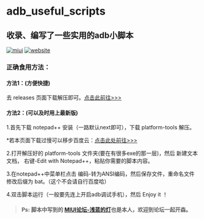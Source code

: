# adb_useful_scripts
## 收录、编写了一些实用的adb小脚本  


[![miui](https://img.shields.io/badge/MIUI论坛-@浅蓝的灯-orange.svg)](http://www.miui.com/home.php?mod=space&uid=1561677869)
[![website](https://img.shields.io/badge/website-@hui-blue.svg)](https://dq1503.bid)



### 正确食用方法：


####  方法1：(方便快捷)

  去 releases 页面下载解压即可。[点击此前往>>>](https://github.com/hui-shao/adb_useful_scripts/releases)


####  方法2：(可以及时用上最新版)

  1.首先下载 notepad++ 安装（一路默认next即可），下载 platform-tools 解压。

   *若本页面下载过慢可以移步百度云：[点击此处前往>>>](https://pan.baidu.com/s/1-03f_pZwRthbcoRFZbZEtQ)


  2.打开解压好的 platform-tools 文件夹(要在有很多exe的那一层)，然后 新建文本文档， 右键-Edit with Notepad++，粘贴你需要的脚本内容。


  3.在notepad++中菜单栏点击 编码-转为ANSI编码，然后保存文件，重命名文件修改后缀为 bat。（这个不会请自行百度哈）


  4.双击脚本运行（一般要先连上开启adb调试手机），然后 Enjoy it ！




> #### Ps: 脚本中写到的 [MIUI论坛-浅蓝的灯](http://www.miui.com/home.php?mod=space&uid=1561677869)也是本人，欢迎到论坛一起开森。

